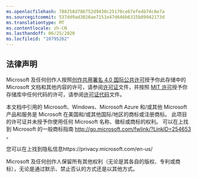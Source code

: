 ```yaml
---
ms.openlocfilehash: 788258d786752d9430c25170ce67efe4b74c6e7a
ms.sourcegitcommit: 537dd9ad3826ae7151e47d646b6315b89942173d
ms.translationtype: MT
ms.contentlocale: zh-CN
ms.lasthandoff: 06/25/2020
ms.locfileid: "10795262"
---
```

## 法律声明
Microsoft 及任何创作人按照[创作共用署名 4.0 国际公共许可](https://creativecommons.org/licenses/by/4.0/legalcode)授予你此存储中的 Microsoft 文档和其他内容的许可，请参阅[许可证](LICENSE)文件，并按照 [MIT 许可](https://opensource.org/licenses/MIT)授予你存储库中任何代码的许可，请参阅[许可证代码](LICENSE-CODE)文件。

本文档中引用的 Microsoft、Windows、Microsoft Azure 和/或其他 Microsoft 产品和服务是 Microsoft 在美国和/或其他国际/地区的商标或注册商标。
此项目的许可证并未授予你使用任何 Microsoft 名称、徽标或商标的权利。
可以在上找到 Microsoft 的一般商标指南 http://go.microsoft.com/fwlink/?LinkID=254653 。

您可以在上找到隐私信息https://privacy.microsoft.com/en-us/

Microsoft 及任何创作人保留所有其他权利（无论是其各自的版权、专利或商标），无论是通过默示、禁止否认的方式还是以其他方式。